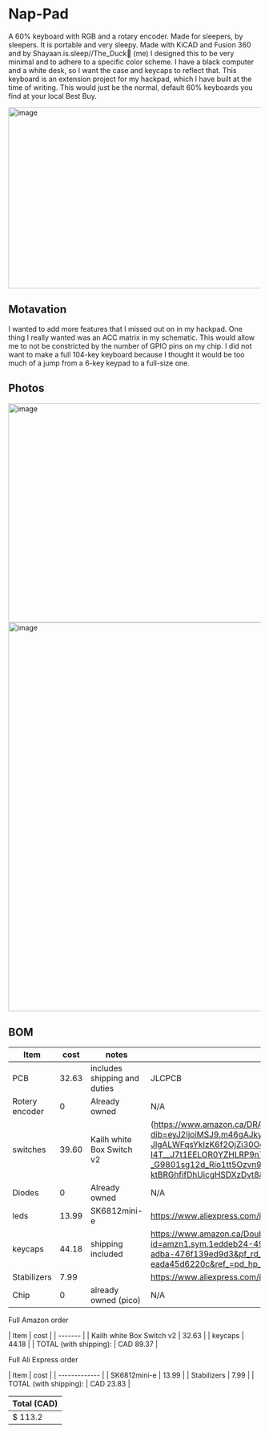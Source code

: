 # Nap-Pad

A 60% keyboard with RGB and a rotary encoder. Made for sleepers, by sleepers. It is portable and very sleepy. Made with KiCAD and Fusion 360 and by Shayaan.is.sleep//The_Duck🦆 (me) I designed this to be very minimal and to adhere to a specific color scheme. I have a black computer and a white desk, so I want the case and keycaps to reflect that. This keyboard is an extension project for my hackpad, which I have built at the time of writing. This would just be the normal, default 60% keyboards you find at your local Best Buy.

<img width="1037" height="361" alt="image" src="https://github.com/user-attachments/assets/0a65aeb9-8659-45eb-a989-bd908214c4ba" />

## Motavation
I wanted to add more features that I missed out on in my hackpad. One thing I really wanted was an ACC matrix in my schematic. This would allow me to not be constricted by the number of GPIO pins on my chip. I did not want to make a full 104-key keyboard because I thought it would be too much of a jump from a 6-key keypad to a full-size one.

## Photos
<img width="1312" height="436" alt="image" src="https://github.com/user-attachments/assets/473ac7d7-2d78-42d8-9943-b3bb727620bd" />

<img width="1140" height="775" alt="image" src="https://github.com/user-attachments/assets/da7d93c5-8963-44d0-a2b8-4c25844b77ba" />

## BOM

| Item  | cost | notes | link |
| ------------- | ------------- | ------------- | ------------- |
| PCB  |  32.63 | includes shipping and duties  |  JLCPCB |
| Rotery encoder  | 0  | Already owned  |  N/A |
|  switches | 39.60  | Kailh white Box Switch v2  | (https://www.amazon.ca/DRAOZA-Mechanical-Keyboard-Waterproof-Dustproof/dp/B0B9BDM57S/ref=sr_1_1?dib=eyJ2IjoiMSJ9.m46gAJky6mvveBdoPM6G0Bqff3t3H-JlgALWFqsYkIzK6f2OjZi30Oqz8CpCR5Ha2FFKmAjoot_OlK31yNlAk_f_K5Uej1uoJ7yzFg2GPCvaAgBfqdJtB9Hp7fzP0INWc6BwC4DnzXwxmzEg411zNKiwnuXnSy-I4T__J7t1EELOR0YZHLRP9n7w3H8bv_dMlrUZwWq0KA-z7J7asj08Q3OI16xCmB2bi29se8Z0EmcR-tu2PRx939jgWnd-GLku6Gw-Yn6LqZ5AD-_G9801sg12d_Rio1tt5Ozvn9Hftco.Jt98DYzyQJYuVERCqe-ktBRGhfifDhUicgHSDXzDvt8&dib_tag=se&keywords=box%2Bwhite%2Bv2%2Bkailh%2Bmx%2Bswitches&qid=1753852675&sr=8-1&th=1)  |
| Diodes  | 0  | Already owned  | N/A  |
|  leds | 13.99  |  SK6812mini-e |  https://www.aliexpress.com/i/4000476037223.html |
| keycaps  |  44.18 | shipping included  |  https://www.amazon.ca/Doubleshot-Keyboard-Switches-Mechanical-Keyboards/dp/B0BNWWVXQ2/?_encoding=UTF8&pd_rd_w=9ngKH&content-id=amzn1.sym.1eddeb24-49ac-4f63-adba-476f139ed9d3%3Aamzn1.symc.a68f4ca3-28dc-4388-a2cf-24672c480d8f&pf_rd_p=1eddeb24-49ac-4f63-adba-476f139ed9d3&pf_rd_r=SZ89S6H40RGR9BQMAZ2N&pd_rd_wg=dmQc3&pd_rd_r=39e621e9-7adb-43c3-bd0f-eada45d6220c&ref_=pd_hp_d_atf_ci_mcx_mr_ca_hp_atf_d&th=1 |
|  Stabilizers | 7.99  |   |  https://www.aliexpress.com/item/1005009141481219.html |
|  Chip | 0  | already owned (pico)  |  N/A |

Full Amazon order


| Item | cost |
| ------- |
| Kailh white Box Switch v2 | 32.63 |
| keycaps | 44.18 |
| TOTAL (with shipping): | CAD 89.37 |


Full Ali Express order


| Item | cost |
| ------------- |
| SK6812mini-e | 13.99 |
| Stabilizers | 7.99 |
| TOTAL (with shipping): | CAD 23.83 |


| Total (CAD)  |
| ------------- |
| $ 113.2 |







